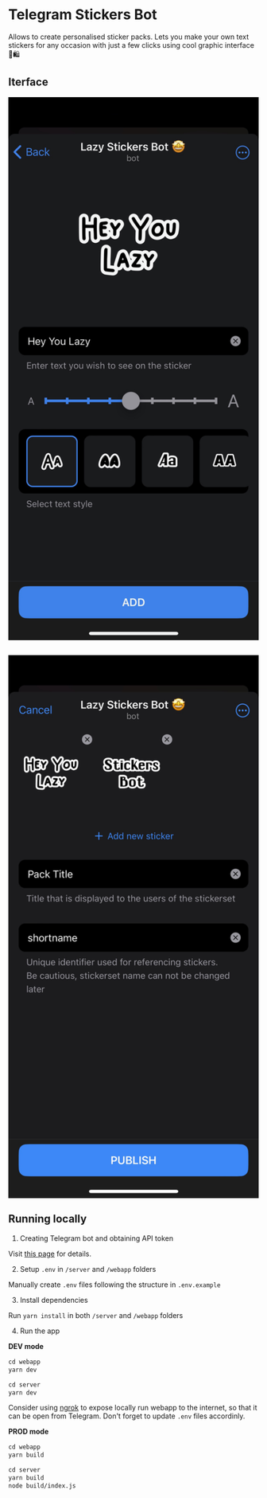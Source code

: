 # Telegram Stickers Bot
Allows to create personalised sticker packs. Lets you make your own text stickers for any occasion with just a few clicks using cool graphic interface 💅🛍️


## Iterface
<div style="display: flex; flex-wrap: wrap; gap: 30px">
  <img src="./assets/view1.png" style="display: block; flex: 1; min-width: 300px;">
  <img src="./assets/view2.png" style="display: block; flex: 1; min-width: 300px;">
</div>

## Running locally

1. Creating Telegram bot and obtaining API token

Visit [this page](https://core.telegram.org/bots/features#botfather) for details.

2. Setup `.env` in `/server` and `/webapp` folders

Manually create `.env` files following the structure in `.env.example`

3. Install dependencies

Run 
`
yarn install
`
in both `/server` and `/webapp` folders


4. Run the app

**DEV mode**

```
cd webapp
yarn dev
```

```
cd server
yarn dev
```

Consider using [ngrok](https://ngrok.com/) to expose locally run webapp to the internet, so that it can be open from Telegram. Don't forget to update `.env` files accordinly.

**PROD mode**

```
cd webapp
yarn build
```

```
cd server
yarn build
node build/index.js
```
